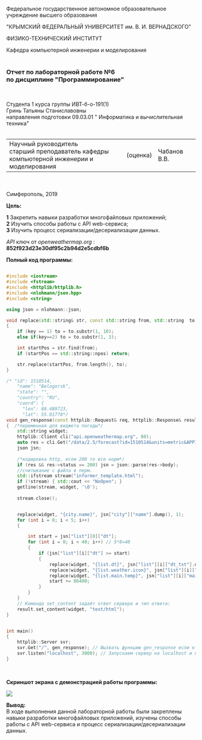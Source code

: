 Федеральное государственное автономное образовательное учреждение высшего образования  

"КРЫМСКИЙ ФЕДЕРАЛЬНЫЙ УНИВЕРСИТЕТ им. В. И. ВЕРНАДСКОГО"  

ФИЗИКО-ТЕХНИЧЕСКИЙ ИНСТИТУТ  

Кафедра компьютерной инженерии и моделирования
<br/></br>


### Отчет по лабораторной работе №6 </br> по дисциплине "Программирование"
<br/>

Студента 1 курса группы ИВТ-б-о-191(1)  
Гринь Татьяны Станиславовны </br>
направления подготовки 09.03.01 " Информатика и вычислительная техника"  
<br/>

<table>
<tr><td>Научный руководитель<br/> старший преподаватель кафедры<br/> компьютерной инженерии и моделирования</td>
<td>(оценка)</td>
<td>Чабанов В.В.</td>
</tr>
</table>
<br/><br/>
​
Симферополь, 2019

__Цель:__ <br/>

__1__ Закрепить навыки разработки многофайловыx приложений;<br/>
__2__ Изучить способы работы с API web-сервиса;<br/>
__3__ Изучить процесс сериализации/десериализации данных.<br/>

_API_ ключ от _openweathermap.org_ : __852f923d23e30df95c2b94d2e5cdbf6b__<br/>

__Полный код программы:__<br/>

```C++

#include <iostream>
#include <fstream>
#include <httplib/httplib.h>
#include <nlohmann/json.hpp>
#include <string>

using json = nlohmann::json;

void replace(std::string& str, const std::string from, std::string  to, int key)
{
    if (key == 1) to = to.substr(1, 10);
    else if(key==2) to = to.substr(1, 3);

    int startPos = str.find(from);
    if (startPos == std::string::npos) return;

    str.replace(startPos, from.length(), to);
}

/* "id": 1510514,
    "name": "Belogorsk",
    "state": "",
    "country": "RU",
    "coord": {
      "lon": 88.489723,
      "lat": 55.01778*/
void gen_response(const httplib::Request& req, httplib::Response& result)
{  /*переменная для виджета погоды*/
    std::string widget;
    httplib::Client cli("api.openweathermap.org", 80);
    auto res = cli.Get("/data/2.5/forecast?id=1510514&units=metric&APPID=852f923d23e30df95c2b94d2e5cdbf6b");
    json jsn;
   
    /*кодировка http, если 200 то все норм*/
    if (res && res->status == 200) jsn = json::parse(res->body);
    //считывание с файла в перм.
    std::ifstream stream("informer_template.html");
    if (!stream) { std::cout << "NoOpen"; }
    getline(stream, widget, '\0');
   
    stream.close();


    replace(widget, "{city.name}", jsn["city"]["name"].dump(), 1);
    for (int i = 0; i < 5; i++)
    {

        int start = jsn["list"][0]["dt"];
        for (int i = 0; i < 40; i++) // 5*8=40
        {
            if (jsn["list"][i]["dt"] >= start)
            {
                replace(widget, "{list.dt}", jsn["list"][i]["dt_txt"].dump(), 1);
                replace(widget, "{list.weather.icon}", jsn["list"][i]["weather"][0]["icon"].dump(), 2);
                replace(widget, "{list.main.temp}", jsn["list"][i]["main"]["temp"].dump(), 0);
                start += 86400;
            }
        }
    }
    // Команда set_content задаёт ответ сервера и тип ответа:
    result.set_content(widget, "text/html");
}


int main()
{
    httplib::Server svr;
    svr.Get("/", gen_response); // Вызвать функцию gen_response если кто-то обратиться к корню "сайта"
    svr.listen("localhost", 3000); // Запускаем сервер на localhost и порту 3000
}

```
<br/>

__Скриншот экрана с демонстрацией работы программы:__ <br/>

![](https://raw.githubusercontent.com/Starfall-6969/Skyfall/master/Laba6/file%20and%20photo/Weather.PNG)
<br/>

__Вывод:__ <br/>
В ходе выполнения данной лабораторной работы были закреплены навыки разработки многофайловыx приложений,
изучены способы работы с API web-сервиса и процесс сериализации/десериализации данных.